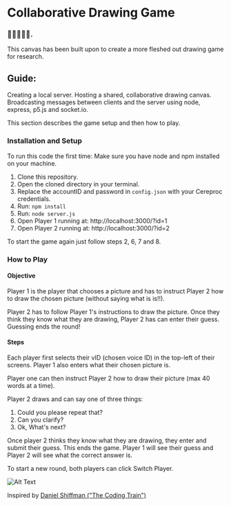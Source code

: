 # Collaborative Drawing Game
### 👩‍🎨🎨👨‍🎨.

This canvas has been built upon to create a more fleshed out drawing game for research.

## Guide:

Creating a local server. Hosting a shared, collaborative drawing canvas.
Broadcasting messages between clients and the server using node, express, p5.js and socket.io.

This section describes the game setup and then how to play.

### Installation and Setup

To run this code the first time:
Make sure you have node and npm installed on your machine.

1. Clone this repository.
2. Open the cloned directory in your terminal.
3. Replace the accountID and password in `config.json` with your Cereproc credentials.
4. Run: ```npm install```
5. Run: ```node server.js```
6. Open Player 1 running at: http://localhost:3000/?id=1
7. Open Player 2 running at: http://localhost:3000/?id=2

To start the game again just follow steps 2, 6, 7 and 8.

### How to Play

#### Objective

Player 1 is the player that chooses a picture and has to instruct Player 2 how to draw the chosen picture (without saying what is is!!).

Player 2 has to follow Player 1's instructions to draw the picture. Once they think they know what they are drawing, Player 2 has can enter their guess. Guessing ends the round!

#### Steps

Each player first selects their vID (chosen voice ID) in the top-left of their screens. Player 1 also enters what their chosen picture is.

Player one can then instruct Player 2 how to draw their picture (max 40 words at a time).

Player 2 draws and can say one of three things:

1. Could you please repeat that?
2. Can you clarify?
3. Ok, What's next?

Once player 2 thinks they know what they are drawing, they enter and submit their guess. This ends the game. Player 1 will see their guess and Player 2 will see what the correct answer is.

To start a new round, both players can click Switch Player.

![Alt Text](./demo/demo.gif)

Inspired by [Daniel Shiffman ("The Coding Train")](https://www.youtube.com/watch?v=bjULmG8fqc8 "The Coding Train")
